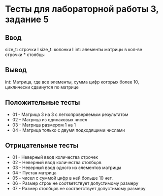 # Тесты для лабораторной работы 3, задание 5

## Ввод
size_t: строчки I size_t: колонки I int: элементы матрицы в кол-ве строчки * столбцы

## Вывод
int: Матрица, где все элементы, сумма цифр которых более 10, циклически сдвинутся по матрице

## Положительные тесты
- 01 - Матрица 3 на 3 с легкопроверяемым результатом
- 02 - Матрица из одинаковых чисел
- 03 - Матрица размером 1 на 1
- 04 - Матрица только с двумя подходящими числами

## Отрицательные тесты
- 01 - Неверный ввод количества строчек
- 02 - Неверный ввод количества столбцов
- 03 - Неверный ввод одного из элементов матрицы
- 04 - Пустая матрица
- 05 - чисел с суммой цифр в ней больше 10 нет.
- 06 - Размер строк не соответствует допустимому размеру
- 07 - Размер столбцов не соответствует допустимому размеру